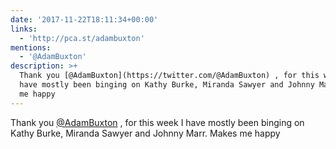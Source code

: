 ```yaml
---
date: '2017-11-22T18:11:34+00:00'
links:
  - 'http://pca.st/adambuxton'
mentions:
  - '@AdamBuxton'
description: >+
  Thank you [@AdamBuxton](https://twitter.com/@AdamBuxton) , for this week I
  have mostly been binging on Kathy Burke, Miranda Sawyer and Johnny Marr. Makes
  me happy
---
```

Thank you [@AdamBuxton](https://twitter.com/@AdamBuxton) , for this week I have mostly been binging on Kathy Burke, Miranda Sawyer and Johnny Marr. Makes me happy

